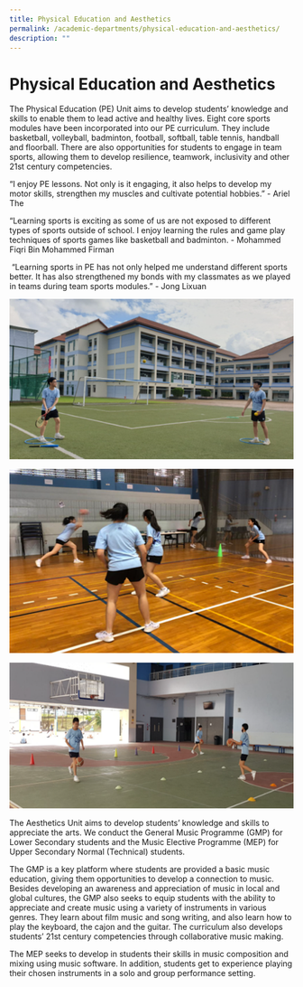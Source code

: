 ```yaml
---
title: Physical Education and Aesthetics
permalink: /academic-departments/physical-education-and-aesthetics/
description: ""
---
```

# **Physical Education and Aesthetics**

The Physical Education (PE) Unit aims to develop students’ knowledge and skills to enable them to lead active and healthy lives. Eight core sports modules have been incorporated into our PE curriculum. They include basketball, volleyball, badminton, football, softball, table tennis, handball and floorball. There are also opportunities for students to engage in team sports, allowing them to develop resilience, teamwork, inclusivity and other 21st century competencies. 


“I enjoy PE lessons. Not only is it engaging, it also helps to develop my motor skills, strengthen my muscles and cultivate potential hobbies.” - Ariel The

“Learning sports is exciting as some of us are not exposed to different types of sports outside of school. I enjoy learning the rules and game play techniques of sports games like basketball and badminton. - Mohammed Fiqri Bin Mohammed Firman

 “Learning sports in PE has not only helped me understand different sports better. It has also strengthened my bonds with my classmates as we played in teams during team sports modules.” - Jong Lixuan
 
 
 ![](/images/1abc.png)
 
 ![](/images/3abc.png)
 
 ![](/images/2abc.png)
 
 The Aesthetics Unit aims to develop students’ knowledge and skills to appreciate the arts. We conduct the General Music Programme (GMP) for Lower Secondary students and the Music Elective Programme (MEP) for Upper Secondary Normal (Technical) students.

  

The GMP is a key platform where students are provided a basic music education, giving them opportunities to develop a connection to music. Besides developing an awareness and appreciation of music in local and global cultures, the GMP also seeks to equip students with the ability to appreciate and create music using a variety of instruments in various genres. They learn about film music and song writing, and also learn how to play the keyboard, the cajon and the guitar. The curriculum also develops students’ 21st century competencies through collaborative music making.

  

The MEP seeks to develop in students their skills in music composition and mixing using music software. In addition, students get to experience playing their chosen instruments in a solo and group performance setting.